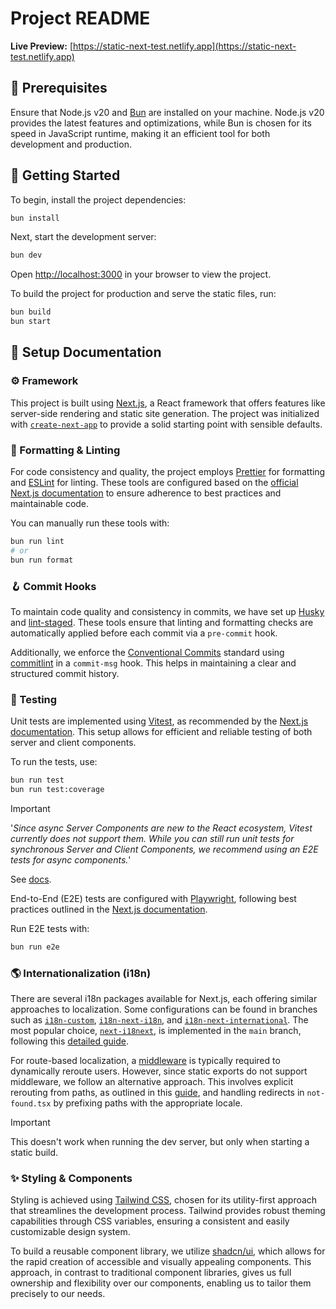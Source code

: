 # Project README

**Live Preview:** [https://static-next-test.netlify.app](https://static-next-test.netlify.app)

## 🔧 Prerequisites

Ensure that Node.js v20 and [Bun](https://bun.sh/) are installed on your machine. Node.js v20 provides the latest features and optimizations, while Bun is chosen for its speed in JavaScript runtime, making it an efficient tool for both development and production.

## 🚀 Getting Started

To begin, install the project dependencies:

```bash
bun install
```

Next, start the development server:

```bash
bun dev
```

Open [http://localhost:3000](http://localhost:3000) in your browser to view the project.

To build the project for production and serve the static files, run:

```bash
bun build
bun start
```

## 📖 Setup Documentation

### ⚙️ Framework

This project is built using [Next.js](https://nextjs.org/), a React framework that offers features like server-side rendering and static site generation. The project was initialized with [`create-next-app`](https://github.com/vercel/next.js/tree/canary/packages/create-next-app) to provide a solid starting point with sensible defaults.

### 🎨 Formatting & Linting

For code consistency and quality, the project employs [Prettier](https://prettier.io/) for formatting and [ESLint](https://eslint.org/) for linting. These tools are configured based on the [official Next.js documentation](https://nextjs.org/docs/app/building-your-application/configuring/eslint) to ensure adherence to best practices and maintainable code.

You can manually run these tools with:

```bash
bun run lint
# or
bun run format
```

### 🪝 Commit Hooks

To maintain code quality and consistency in commits, we have set up [Husky](https://typicode.github.io/husky/) and [lint-staged](https://github.com/lint-staged/lint-staged). These tools ensure that linting and formatting checks are automatically applied before each commit via a `pre-commit` hook.

Additionally, we enforce the [Conventional Commits](https://www.conventionalcommits.org/en/v1.0.0/) standard using [commitlint](https://commitlint.js.org/guides/getting-started.html) in a `commit-msg` hook. This helps in maintaining a clear and structured commit history.

### 🧪 Testing

Unit tests are implemented using [Vitest](https://vitest.dev/), as recommended by the [Next.js documentation](https://nextjs.org/docs/app/building-your-application/testing/vitest). This setup allows for efficient and reliable testing of both server and client components.

To run the tests, use:

```bash
bun run test
bun run test:coverage
```

> [!IMPORTANT]
> '_Since async Server Components are new to the React ecosystem, Vitest currently does not support them. While you can still run unit tests for synchronous Server and Client Components, we recommend using an E2E tests for async components._'
>
> See [docs](https://nextjs.org/docs/app/building-your-application/testing/vitest).

End-to-End (E2E) tests are configured with [Playwright](https://playwright.dev/), following best practices outlined in the [Next.js documentation](https://nextjs.org/docs/app/building-your-application/testing/playwright).

Run E2E tests with:

```bash
bun run e2e
```

### 🌎 Internationalization (i18n)

There are several i18n packages available for Next.js, each offering similar approaches to localization. Some configurations can be found in branches such as [`i18n-custom`](https://github.com/EduardvonBriesen/static-next-test/tree/i18n-custom), [`i18n-next-i18n`](https://github.com/EduardvonBriesen/static-next-test/tree/i18n-next-i18next), and [`i18n-next-international`](https://github.com/EduardvonBriesen/static-next-test/tree/i18n-next-international). The most popular choice, [`next-i18next`](https://github.com/i18next/next-i18next), is implemented in the `main` branch, following this [detailed guide](https://locize.com/blog/next-app-dir-i18n/).

For route-based localization, a [middleware](https://nextjs.org/docs/app/building-your-application/routing/middleware) is typically required to dynamically reroute users. However, since static exports do not support middleware, we follow an alternative approach. This involves explicit rerouting from paths, as outlined in this [guide](https://locize.com/blog/next-i18n-static/), and handling redirects in `not-found.tsx` by prefixing paths with the appropriate locale.

> [!IMPORTANT]
> This doesn't work when running the dev server, but only when starting a static build.

### ✨ Styling & Components

Styling is achieved using [Tailwind CSS](https://tailwindcss.com/), chosen for its utility-first approach that streamlines the development process. Tailwind provides robust theming capabilities through CSS variables, ensuring a consistent and easily customizable design system.

To build a reusable component library, we utilize [shadcn/ui](https://ui.shadcn.com/), which allows for the rapid creation of accessible and visually appealing components. This approach, in contrast to traditional component libraries, gives us full ownership and flexibility over our components, enabling us to tailor them precisely to our needs.

